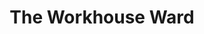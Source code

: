 ---
title: The Workhouse Ward
year: 1935
opening_date: 1935-02-26
closing_date:
layout: productions
image:
image_caption:
image_credit:
playbill: 
category: 
Theatre: Theatre Jacksonville
cast:
  Mike McInerney: Eugene LeaMond
  Mrs. Nora Donohoe: Lindsey Gilfillan
  Michael Miskell: Robert Tracy
crew:
  Director: Birsa Shepard
---